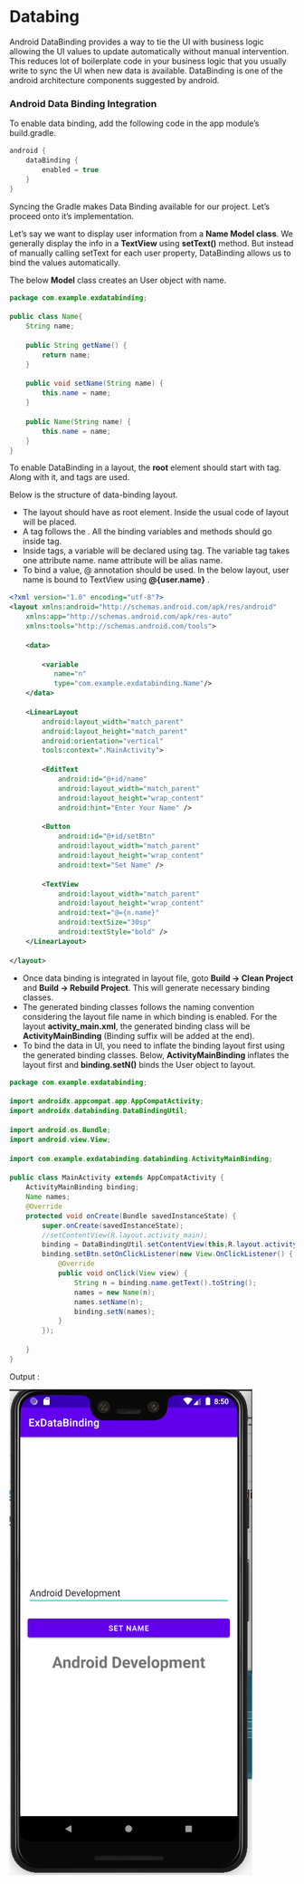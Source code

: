 # Databing

Android DataBinding provides a way to tie the UI with business logic allowing the UI values to update automatically without manual intervention. This reduces lot of boilerplate code in your business logic that you usually write to sync the UI when new data is available. DataBinding is one of the android architecture components suggested by android.

### Android Data Binding Integration

To enable data binding, add the following code in the app module’s build.gradle.

```java
android {
    dataBinding {
        enabled = true
    }
}
```

Syncing the Gradle makes Data Binding available for our project. Let’s proceed onto it’s implementation.

Let’s say we want to display user information from a **Name Model class**. We generally display the info in a **TextView** using **setText()** method. But instead of manually calling setText for each user property, DataBinding allows us to bind the values automatically.

The below **Model** class creates an User object with name.

```java
package com.example.exdatabinding;

public class Name{
    String name;

    public String getName() {
        return name;
    }

    public void setName(String name) {
        this.name = name;
    }

    public Name(String name) {
        this.name = name;
    }
}
```

To enable DataBinding in a layout, the **root** element should start with <layout> tag. Along with it, <data> and <variable> tags are used.

Below is the structure of data-binding layout.

* The layout should have <layout> as root element. Inside <layout> the usual code of layout will be placed.
* A <data> tag follows the <layout>. All the binding variables and methods should go inside <data> tag.
* Inside <data> tags, a variable will be declared using <variable> tag. The variable tag takes one attribute name. name attribute will be alias name.
* To bind a value, @ annotation should be used. In the below layout, user name is bound to TextView using **@{user.name}** .

```xml
<?xml version="1.0" encoding="utf-8"?>
<layout xmlns:android="http://schemas.android.com/apk/res/android"
    xmlns:app="http://schemas.android.com/apk/res-auto"
    xmlns:tools="http://schemas.android.com/tools">

    <data>

        <variable
           name="n"
           type="com.example.exdatabinding.Name"/>
    </data>

    <LinearLayout
        android:layout_width="match_parent"
        android:layout_height="match_parent"
        android:orientation="vertical"
        tools:context=".MainActivity">

        <EditText
            android:id="@+id/name"
            android:layout_width="match_parent"
            android:layout_height="wrap_content"
            android:hint="Enter Your Name" />

        <Button
            android:id="@+id/setBtn"
            android:layout_width="match_parent"
            android:layout_height="wrap_content"
            android:text="Set Name" />

        <TextView
            android:layout_width="match_parent"
            android:layout_height="wrap_content"
            android:text="@={n.name}"
            android:textSize="30sp"
            android:textStyle="bold" />
    </LinearLayout>

</layout>
```

* Once data binding is integrated in layout file, goto **Build -> Clean Project** and **Build -> Rebuild Project**. This will generate necessary binding classes.
* The generated binding classes follows the naming convention considering the layout file name in which binding is enabled. For the layout **activity_main.xml**, the generated binding class will be **ActivityMainBinding** (Binding suffix will be added at the end).
* To bind the data in UI, you need to inflate the binding layout first using the generated binding classes. Below, **ActivityMainBinding** inflates the layout first and **binding.setN()** binds the User object to layout.

```java
package com.example.exdatabinding;

import androidx.appcompat.app.AppCompatActivity;
import androidx.databinding.DataBindingUtil;

import android.os.Bundle;
import android.view.View;

import com.example.exdatabinding.databinding.ActivityMainBinding;

public class MainActivity extends AppCompatActivity {
    ActivityMainBinding binding;
    Name names;
    @Override
    protected void onCreate(Bundle savedInstanceState) {
        super.onCreate(savedInstanceState);
        //setContentView(R.layout.activity_main);
        binding = DataBindingUtil.setContentView(this,R.layout.activity_main);
        binding.setBtn.setOnClickListener(new View.OnClickListener() {
            @Override
            public void onClick(View view) {
                String n = binding.name.getText().toString();
                names = new Name(n);
                names.setName(n);
                binding.setN(names);
            }
        });

    }
}
```


Output :

![picture](https://github.com/chaitanyak963/Document/raw/master/binding.png)

